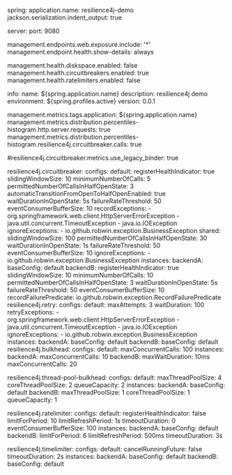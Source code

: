 spring:
    application.name: resilience4j-demo
    jackson.serialization.indent_output: true

server:
    port: 9080

management.endpoints.web.exposure.include: '*'
management.endpoint.health.show-details: always

management.health.diskspace.enabled: false
management.health.circuitbreakers.enabled: true
management.health.ratelimiters.enabled: false

info:
    name: ${spring.application.name}
    description: resilience4j demo
    environment: ${spring.profiles.active}
    version: 0.0.1

management.metrics.tags.application: ${spring.application.name}
management.metrics.distribution.percentiles-histogram.http.server.requests: true
management.metrics.distribution.percentiles-histogram.resilience4j.circuitbreaker.calls: true

#resilience4j.circuitbreaker.metrics.use_legacy_binder: true

resilience4j.circuitbreaker:
    configs:
        default:
            registerHealthIndicator: true
            slidingWindowSize: 10
            minimumNumberOfCalls: 5
            permittedNumberOfCallsInHalfOpenState: 3
            automaticTransitionFromOpenToHalfOpenEnabled: true
            waitDurationInOpenState: 5s
            failureRateThreshold: 50
            eventConsumerBufferSize: 10
            recordExceptions:
                - org.springframework.web.client.HttpServerErrorException
                - java.util.concurrent.TimeoutException
                - java.io.IOException
            ignoreExceptions:
                - io.github.robwin.exception.BusinessException
        shared:
            slidingWindowSize: 100
            permittedNumberOfCallsInHalfOpenState: 30
            waitDurationInOpenState: 1s
            failureRateThreshold: 50
            eventConsumerBufferSize: 10
            ignoreExceptions:
                - io.github.robwin.exception.BusinessException
    instances:
        backendA:
            baseConfig: default
        backendB:
            registerHealthIndicator: true
            slidingWindowSize: 10
            minimumNumberOfCalls: 10
            permittedNumberOfCallsInHalfOpenState: 3
            waitDurationInOpenState: 5s
            failureRateThreshold: 50
            eventConsumerBufferSize: 10
            recordFailurePredicate: io.github.robwin.exception.RecordFailurePredicate
resilience4j.retry:
    configs:
        default:
            maxAttempts: 3
            waitDuration: 100
            retryExceptions:
                - org.springframework.web.client.HttpServerErrorException
                - java.util.concurrent.TimeoutException
                - java.io.IOException
            ignoreExceptions:
                - io.github.robwin.exception.BusinessException
    instances:
        backendA:
            baseConfig: default
        backendB:
            baseConfig: default
resilience4j.bulkhead:
    configs:
        default:
            maxConcurrentCalls: 100
    instances:
        backendA:
            maxConcurrentCalls: 10
        backendB:
            maxWaitDuration: 10ms
            maxConcurrentCalls: 20

resilience4j.thread-pool-bulkhead:
    configs:
        default:
            maxThreadPoolSize: 4
            coreThreadPoolSize: 2
            queueCapacity: 2
    instances:
        backendA:
            baseConfig: default
        backendB:
            maxThreadPoolSize: 1
            coreThreadPoolSize: 1
            queueCapacity: 1

resilience4j.ratelimiter:
    configs:
        default:
            registerHealthIndicator: false
            limitForPeriod: 10
            limitRefreshPeriod: 1s
            timeoutDuration: 0
            eventConsumerBufferSize: 100
    instances:
        backendA:
            baseConfig: default
        backendB:
            limitForPeriod: 6
            limitRefreshPeriod: 500ms
            timeoutDuration: 3s

resilience4j.timelimiter:
    configs:
        default:
            cancelRunningFuture: false
            timeoutDuration: 2s
    instances:
        backendA:
            baseConfig: default
        backendB:
            baseConfig: default